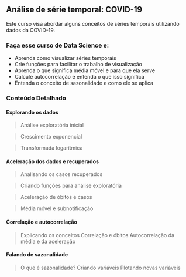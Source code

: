 ## Análise de série temporal: COVID-19

Este curso visa abordar alguns conceitos de séries temporais utilizando dados da COVID-19.

### Faça esse curso de Data Science e:

- Aprenda como visualizar séries temporais
- Crie funções para facilitar o trabalho de visualização
- Aprenda o que significa média móvel e para que ela serve
- Calcule autocorrelação e entenda o que isso significa
- Entenda o conceito de sazonalidade e como ele se aplica

### Conteúdo Detalhado

#### Explorando os dados

  > Análise exploratória inicial
  
  > Crescimento exponencial
  
  > Transformada logarítmica
  
#### Aceleração dos dados e recuperados

  > Analisando os casos recuperados
  
  > Criando funções para análise exploratória
  
  > Aceleração de óbitos e casos
  
  > Média móvel e subnotificação

#### Correlação e autocorrelação

  > Explicando os conceitos
  > Correlação e óbitos
  > Autocorrelação da média e da aceleração

#### Falando de sazonalidade

  > O que é sazonalidade?
  > Criando variáveis
  > Plotando novas variáveis
